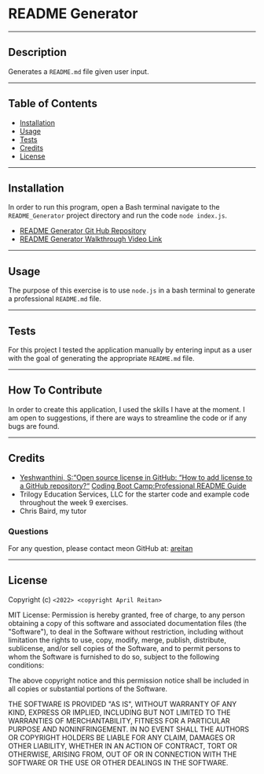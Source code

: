 # README Generator

---
## Description

Generates a ```README.md``` file given user input. 
  

---
## Table of Contents

  - [Installation](#installation)
  - [Usage](#usage)
  - [Tests](#test)
  - [Credits](#credits)
  - [License](#license)


---
## Installation

 In order to run this program, open a Bash terminal navigate to the ```README_Generator``` project directory and run the code ```node index.js```.

- [README Generator Git Hub Repository](https://github.com/areitan/README_Generator)
- [README Generator Walkthrough Video Link](************)

---
## Usage

The purpose of this exercise is to use ```node.js``` in a bash terminal to generate a professional ```README.md``` file.  


---
## Tests

For this project I tested the application manually by entering input as a user with the goal of generating the appropriate ```README.md``` file. 


--- 
## How To Contribute

In order to create this application, I used the skills I have at the moment. I am open to suggestions, if there are ways to streamline the code or if any bugs are found.

---
## Credits

- [Yeshwanthini, S:“Open source license in GitHub: “How to add license to a GitHub repository?“](https://medium.com/techiepedia/open-source-license-in-github-how-to-add-license-to-a-github-repository-df61ac4fc497)
 [Coding Boot Camp:Professional README Guide](https://coding-boot-camp.github.io/full-stack/github/professional-readme-guide)
- Trilogy Education Services, LLC for the starter code and example code throughout the week 9 exercises.
- Chris Baird, my tutor

### Questions

For any question, please contact meon GitHub at: 
[areitan](https://github.com/areitan)

---

## License

Copyright (c) ```<2022> <copyright April Reitan>```

MIT License:
Permission is hereby granted, free of charge, to any person obtaining a copy
of this software and associated documentation files (the "Software"), to deal
in the Software without restriction, including without limitation the rights
to use, copy, modify, merge, publish, distribute, sublicense, and/or sell
copies of the Software, and to permit persons to whom the Software is
furnished to do so, subject to the following conditions:

The above copyright notice and this permission notice shall be included in all
copies or substantial portions of the Software.

THE SOFTWARE IS PROVIDED "AS IS", WITHOUT WARRANTY OF ANY KIND, EXPRESS OR
IMPLIED, INCLUDING BUT NOT LIMITED TO THE WARRANTIES OF MERCHANTABILITY,
FITNESS FOR A PARTICULAR PURPOSE AND NONINFRINGEMENT. IN NO EVENT SHALL THE
AUTHORS OR COPYRIGHT HOLDERS BE LIABLE FOR ANY CLAIM, DAMAGES OR OTHER
LIABILITY, WHETHER IN AN ACTION OF CONTRACT, TORT OR OTHERWISE, ARISING FROM,
OUT OF OR IN CONNECTION WITH THE SOFTWARE OR THE USE OR OTHER DEALINGS IN THE
SOFTWARE.